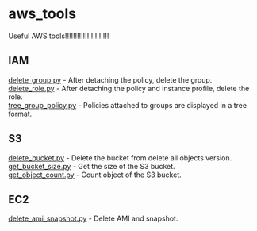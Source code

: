 # aws_tools
Useful AWS tools!!!!!!!!!!!!!!!!!!!!!!

## IAM
[delete_group.py](https://github.com/takakabe/aws_tools/blob/master/IAM/delete_group/) - After detaching the policy, delete the group.  
[delete_role.py](https://github.com/takakabe/aws_tools/blob/master/IAM/delete_role/) - After detaching the policy and instance profile, delete the role.  
[tree_group_policy.py](https://github.com/takakabe/aws_tools/blob/master/IAM/tree_group_policy/) - Policies attached to groups are displayed in a tree format.

## S3
[delete_bucket.py](https://github.com/takakabe/aws_tools/tree/master/S3/delete_bucket/) - Delete the bucket from delete all objects version.  
[get_bucket_size.py](https://github.com/takakabe/aws_tools/tree/master/S3/get_bucket_size/) - Get the size of the S3 bucket.  
[get_object_count.py](https://github.com/takakabe/aws_tools/tree/master/S3/get_object_count/) - Count object of the S3 bucket.


## EC2
[delete_ami_snapshot.py](https://github.com/takakabe/aws_tools/tree/master/EC2/delete_ami_snapshot/) - Delete AMI and snapshot.  
